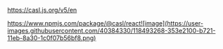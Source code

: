 https://casl.js.org/v5/en

https://www.npmjs.com/package/@casl/react![image](https://user-images.githubusercontent.com/40384330/118493268-353e2100-b721-11eb-8a30-1c0f07b56bf8.png)

